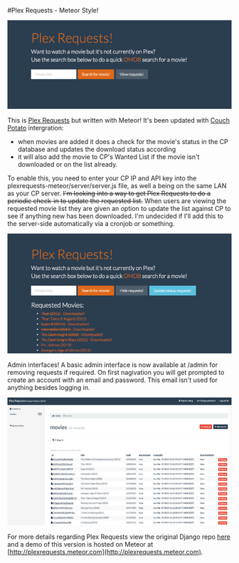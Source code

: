 #Plex Requests - Meteor Style!

![plexrequestshomepage](Screenshot03.png)

This is [Plex Requests](https://github.com/lokenx/plexrequests) but written with Meteor! It's been updated with [Couch Potato](https://github.com/RuudBurger/CouchPotatoServer) intergration: 

* when movies are added it does a check for the movie's status in the CP database and updates the download status according
* it will also add the movie to CP's Wanted List if the movie isn't downloaded or on the list already.
 
To enable this, you need to enter your CP IP and API key into the plexrequests-meteor/server/server.js file, as well a being on the same LAN as your CP server. ~~I'm looking into a way to get Plex Requests to do a periodic check-in to update the requested list.~~ When users are viewing the requested movie list they are given an option to update the list against CP to see if anything new has been downloaded. I'm undecided if I'll add this to the server-side automatically via a cronjob or something.

![plexrequestsrequestedlist](Screenshot04.png)

Admin interfaces! A basic admin interface is now available at /admin for removing requests if required. On first nagivation you will get prompted to create an account with an email and password. This email isn't used for anything besides logging in.

![admin view](Screenshot06.jpg)

For more details regarding Plex Requests view the original Django repo [here](https://github.com/lokenx/plexrequests) and a demo of this version is hosted on Meteor at [http://plexrequests.meteor.com](http://plexrequests.meteor.com).

